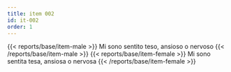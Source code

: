 ```yaml
---
title: item 002
id: it-002
order: 1
---
```

{{< reports/base/item-male >}}
  Mi sono sentito teso, ansioso o nervoso
{{< /reports/base/item-male >}}
{{< reports/base/item-female >}}
  Mi sono sentita tesa, ansiosa o nervosa
{{< /reports/base/item-female >}}